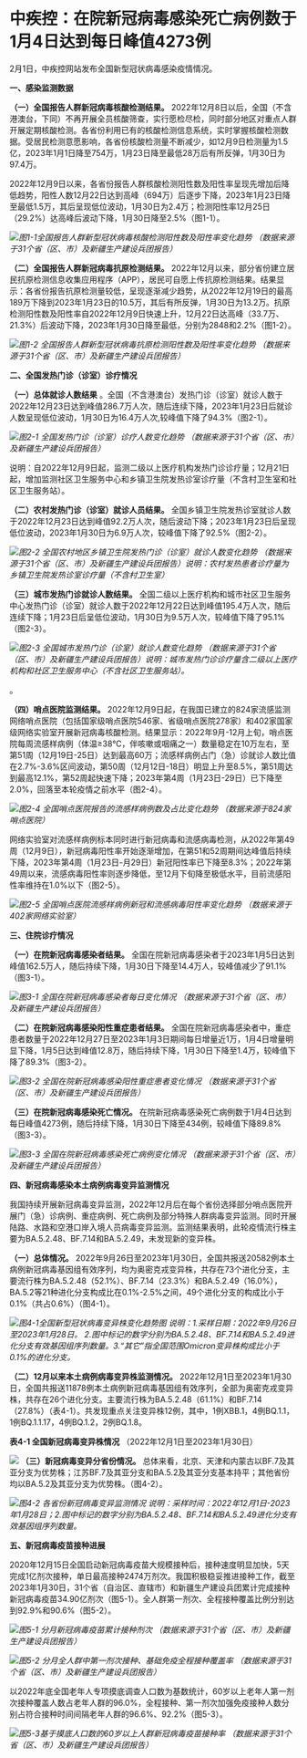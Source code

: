 # 中疾控：在院新冠病毒感染死亡病例数于1月4日达到每日峰值4273例

2月1日，中疾控网站发布全国新型冠状病毒感染疫情情况。

**一、感染监测数据**

**（一）全国报告人群新冠病毒核酸检测结果。**
2022年12月8日以后，全国（不含港澳台，下同）不再开展全员核酸筛查，实行愿检尽检，同时部分地区对重点人群开展定期核酸检测。各省份利用已有的核酸检测信息系统，实时掌握核酸检测数据。受居民检测意愿影响，各省份核酸检测量不断减少，如12月9日检测量为1.5亿，2023年1月1日降至754万，1月23日降至最低28万后有所反弹，1月30日为97.4万。

2022年12月9日以来，各省份报告人群核酸检测阳性数及阳性率呈现先增加后降低趋势，阳性人数12月22日达到高峰（694万）后逐步下降，2023年1月23日降至最低1.5万，其后呈现低位波动，1月30日为2.4万；检测阳性率12月25日（29.2%）达高峰后波动下降，1月30日降至2.5%（图1-1）。

![](https://inews.gtimg.com/newsapp_bt/0/15638507199/1000)_图1-1全国报告人群新型冠状病毒核酸检测阳性数及阳性率变化趋势
（数据来源于31个省（区、市）及新疆生产建设兵团报告）_

**（二）全国报告人群新冠病毒抗原检测结果。**
2022年12月以来，部分省份建立居民抗原检测信息收集应用程序（APP），居民可自愿上传抗原检测结果。结果显示：各省份报告抗原检测量较低，呈现逐渐减少趋势，从2022年12月19日的最高189万下降到2023年1月23日的10.5万，其后有所反弹，1月30日为13.2万。抗原检测阳性数及阳性率自2022年12月9日快速上升，12月22日达高峰（33.7万、21.3%）后波动下降，2023年1月30日降至最低，分别为2848和2.2%（图1-2）。

![](https://inews.gtimg.com/newsapp_bt/0/15638507208/1000)_图1-2
全国报告人群新型冠状病毒抗原检测阳性数及阳性率变化趋势 （数据来源于31个省（区、市）及新疆生产建设兵团报告）_

**二、全国发热门诊（诊室）诊疗情况**

**（一）总体就诊人数结果**
。全国（不含港澳台）发热门诊（诊室）就诊人数于2022年12月23日达到峰值286.7万人次，随后连续下降，2023年1月23日后就诊人数呈现低位波动，1月30日为16.4万人次,较峰值下降了94.3%（图2-1）。

![](https://inews.gtimg.com/newsapp_bt/0/15638507192/1000)_图2-1
全国发热门诊（诊室）诊疗人数变化趋势 （数据来源于31个省（区、市）及新疆生产建设兵团报告）_

说明：自2022年12月9日起，监测二级以上医疗机构发热门诊诊疗量；12月21日起，增加监测社区卫生服务中心和乡镇卫生院发热诊室诊疗量（不含村卫生室和社区卫生服务站）。

**（二）农村发热门诊（诊室）就诊人员结果。**
全国乡镇卫生院发热诊室就诊人数于2022年12月23日达到峰值92.2万人次，随后波动下降；2023年1月23日后呈现低位波动，2023年1月30日为6.9万人次，较峰值下降了92.5%（图2-2）。

![](https://inews.gtimg.com/newsapp_bt/0/15638507204/1000)_图2-2
全国农村地区乡镇卫生院发热门诊（诊室）就诊人数变化趋势
（数据来源于31个省（区、市）及新疆生产建设兵团报告）说明：农村发热患者诊疗量为乡镇卫生院发热诊室诊疗量（不含村卫生室）_

**（三）城市发热门诊就诊人数结果。**
全国二级以上医疗机构和城市社区卫生服务中心发热门诊（诊室）就诊人数于2022年12月22日达到峰值195.4万人次，随后连续下降；1月23日后呈低位波动，1月30日为9.5万人次，较峰值下降了95.1%（图2-3）。

![](https://inews.gtimg.com/newsapp_bt/0/15638507198/1000)_图2-3
全国城市发热门诊（诊室）就诊人数变化趋势
（数据来源于31个省（区、市）及新疆生产建设兵团报告）说明：城市发热门诊诊疗量含二级以上医疗机构和社区卫生服务中心（不含社区卫生服务站）。_

。

**（四）哨点医院监测结果。**
2022年12月9日起，在我国已建立的824家流感监测网络哨点医院（包括国家级哨点医院546家、省级哨点医院278家）和402家国家级网络实验室开展新冠病毒核酸检测。结果显示：2022年9月-12月上旬，哨点医院每周流感样病例（体温≥38℃，伴咳嗽或咽痛之一）数量稳定在10万左右，至第51周（12月19日-25日）达到最高60万；流感样病例占门（急）诊就诊人数比值在2.7%-3.6%区间波动，第50周（12月12日-18日）明显上升至8.5%，第51周达到最高12.1%，第52周起快速下降；2023年第4周（1月23日-29日）已下降至2.0%，回落至本轮疫情之前水平（图2-4）。

![](https://inews.gtimg.com/newsapp_bt/0/15638507207/1000)_图2-4
全国哨点医院报告的流感样病例数及占比变化趋势 （数据来源于824家哨点医院）_

网络实验室对流感样病例标本同时进行新冠病毒和流感病毒检测，从2022年第49周（12月9日），新冠病毒阳性率开始逐渐增加，在第51和52周期间达峰值后持续下降，2023年第4周（1月23日-月29日）新冠阳性率已下降至8.3%；2022年第49周以来，流感病毒阳性率则逐步降低，至12月下旬降至极低水平，目前流感阳性率维持在1.0%以下（图2-5）。

![](https://inews.gtimg.com/newsapp_bt/0/15638507191/1000)_图2-5
全国哨点医院流感样病例新冠和流感病毒阳性率变化趋势 （数据来源于402家网络实验室）_

**三、住院诊疗情况**

**（一）在院新冠病毒感染者结果。**
全国在院新冠病毒感染者于2023年1月5日达到峰值162.5万人，随后持续下降，1月30日下降至14.4万人，较峰值减少了91.1%（图3-1）。

![](https://inews.gtimg.com/newsapp_bt/0/15638507197/1000)_图3-1
全国在院新冠病毒感染者每日变化情况 （数据来源于31个省（区、市）及新疆生产建设兵团报告）_

**（二）在院新冠病毒感染阳性重症患者结果。**
全国在院新冠病毒感染者中，重症患者数量于2022年12月27日至2023年1月3日期间每日增量近1万，1月4日增量明显下降，1月5日达到峰值12.8万，随后持续下降，1月30日下降至1.4万，较峰值下降了89.3%（图3-2）。

![](https://inews.gtimg.com/newsapp_bt/0/15638507196/1000)_图3-2
全国在院新冠病毒感染阳性重症患者变化情况 （数据来源于31个省（区、市）及新疆生产建设兵团报告）_

**（三）在院新冠病毒感染死亡情况。**
在院新冠病毒感染死亡病例数于1月4日达到每日峰值4273例，随后持续下降，1月30日下降至434例，较峰值下降89.8%（图3-3）。

![](https://inews.gtimg.com/newsapp_bt/0/15638507201/1000)_图3-3
全国在院新冠病毒感染死亡病例变化情况 （数据来源于31个省（区、市）及新疆生产建设兵团报告）_

**四、新冠病毒感染本土病例病毒变异监测情况**

我国持续开展新冠病毒变异监测，2022年12月后在每个省份选择部分哨点医院开展门（急）诊病例、重症病例、死亡病例及部分特殊人群病毒变异监测。同时开展陆路、水路和空港口岸入境人员病毒变异监测。监测结果表明，此轮疫情流行株主要为BA.5.2.48、BF.7.14和BA.5.2.49，未发现新的变异株。

**（一）总体情况。**
2022年9月26日至2023年1月30日，全国共报送20582例本土病例新冠病毒基因组有效序列，均为奥密克戎变异株，共存在73个进化分支，主要流行株为BA.5.2.48（52.1%）、BF.7.14（23.3%）和BA.5.2.49（16.0%），BA.5.2等21种进化分支构成比在0.1%-2.5%之间，49个进化分支的构成比小于0.1%（共占0.6%）（图4-1）。

![](https://inews.gtimg.com/newsapp_bt/0/15638507194/1000)_图4-1全国新型冠状病毒变异株变化趋势图
说明：1.采样日期：2022年9月26日至2023年1月28日。
2.图中标记的数字分别为BA.5.2.48、BF.7.14和BA.5.2.49进化分支有效基因组序列数量。3.“其它”指全国范围Omicron变异株构成比小于0.1%的进化分支。_

**（二）12月以来本土病例病毒变异株监测情况。**
2022年12月1日至2023年1月30日，全国共报送11878例本土病例新冠病毒基因组有效序列，全部为奥密克戎变异株，共存在26个进化分支。主要流行株为BA.5.2.48（61.1%）和BF.7.14（27.8%）（表4-1）。共发现重点关注变异株12例，其中，1例XBB.1，4例BQ.1.1，1例BQ.1.1.17，4例BQ.1.2，2例BQ.1.8。

**表4-1 全国新冠病毒变异株情况** （2022年12月1日至2023年1月30日）

![](https://inews.gtimg.com/newsapp_bt/0/15638509501/1000)
**（三）新冠病毒变异分省份情况。**
总体来看，北京、天津和内蒙古以BF.7及其亚分支为优势株；江苏BF.7及其亚分支和BA.5.2及其亚分支基本持平；其他省份均以BA.5.2及其亚分支为优势株。（图4-2）。

![](https://inews.gtimg.com/newsapp_bt/0/15638507205/1000)_图4-2 各省份新冠病毒变异监测情况
说明：采样时间：2022年12月1日-2023年1月28日；2.图中标记的数字分别为BA.5.2.48、BF.7.14和BA.5.2.49进化分支有效基因组序列数量。_

**五、新冠病毒疫苗接种进展**

2020年12月15日全国启动新冠病毒疫苗大规模接种后，接种速度明显加快，5天完成1亿剂次接种，单日最高接种2474万剂次。我国积极稳妥推进接种工作，截至2023年1月30日，31个省（自治区、直辖市）和新疆生产建设兵团累计完成接种新冠病毒疫苗34.90亿剂次（图5-1）。全人群第一剂次、全程接种覆盖比例分别达到92.9%和90.6%（图5-2）。

![](https://inews.gtimg.com/newsapp_bt/0/15638507209/1000)_图5-1 分月新冠病毒疫苗累计接种剂次
（数据来源于31个省（区、市）及新疆生产建设兵团报告）_

![](https://inews.gtimg.com/newsapp_bt/0/15638507200/1000)_图5-2
分月全人群中第一剂次接种、基础免疫全程接种覆盖率 （数据来源于31个省（区、市）及新疆生产建设兵团报告）_

以2022年底全国老年人专项摸底调查人口数为基数统计，60岁以上老年人第一剂次接种覆盖人数占老年人群的96.0%，全程接种、第一剂次加强免疫接种人数分别占符合接种时间间隔老年人群的96.6%、92.2%（图5-3）。

![](https://inews.gtimg.com/newsapp_bt/0/15638507202/1000)_图5-3基于摸底人口数的60岁以上人群新冠病毒疫苗接种率
（数据来源于31个省（区、市）及新疆生产建设兵团报告）_

